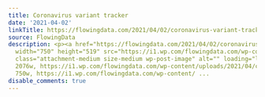 ```yaml
---
title: Coronavirus variant tracker
date: '2021-04-02'
linkTitle: https://flowingdata.com/2021/04/02/coronavirus-variant-tracker/
source: FlowingData
description: <p><a href="https://flowingdata.com/2021/04/02/coronavirus-variant-tracker/"><img
  width="750" height="519" src="https://i1.wp.com/flowingdata.com/wp-content/uploads/2021/04/coronavirus-variant-tracker.png?fit=750%2C519&amp;ssl=1"
  class="attachment-medium size-medium wp-post-image" alt="" loading="lazy" srcset="https://i1.wp.com/flowingdata.com/wp-content/uploads/2021/04/coronavirus-variant-tracker.png?w=2076&amp;ssl=1
  2076w, https://i1.wp.com/flowingdata.com/wp-content/uploads/2021/04/coronavirus-variant-tracker.png?resize=750%2C519&amp;ssl=1
  750w, https://i1.wp.com/flowingdata.com/wp-content/ ...
disable_comments: true
---
```

<p><a href="https://flowingdata.com/2021/04/02/coronavirus-variant-tracker/"><img width="750" height="519" src="https://i1.wp.com/flowingdata.com/wp-content/uploads/2021/04/coronavirus-variant-tracker.png?fit=750%2C519&amp;ssl=1" class="attachment-medium size-medium wp-post-image" alt="" loading="lazy" srcset="https://i1.wp.com/flowingdata.com/wp-content/uploads/2021/04/coronavirus-variant-tracker.png?w=2076&amp;ssl=1 2076w, https://i1.wp.com/flowingdata.com/wp-content/uploads/2021/04/coronavirus-variant-tracker.png?resize=750%2C519&amp;ssl=1 750w, https://i1.wp.com/flowingdata.com/wp-content/ ...